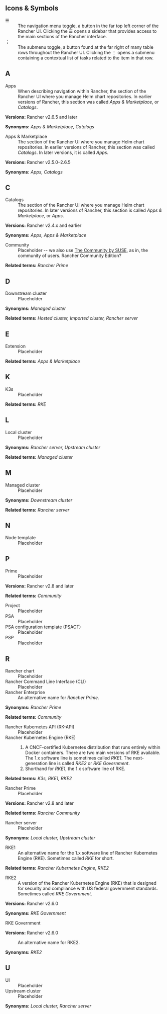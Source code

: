 ## Icons & Symbols

<dl>
    <dt>
        ☰
    </dt>
    <dd>
        The navigation menu toggle, a button in the far top left corner of the Rancher UI. Clicking the ☰ opens a sidebar that provides access to the main sections of the Rancher interface.
    </dd>
    <dt>
        ⋮
    </dt>
    <dd>
        The submenu toggle, a button found at the far right of many table rows throughout the Rancher UI. Clicking the ⋮ opens a submenu containing a contextual list of tasks related to the item in that row.
    </dd>
</dl>

## A

<dl>
    <dt>
        Apps
    </dt>
    <dd>
        When describing navigation within Rancher, the section of the Rancher UI where you manage Helm chart repositories. In earlier versions of Rancher, this section was called <i>Apps & Marketplace</i>, or <i>Catalogs</i>.
    </dd>
    <p>
        <b>Versions:</b> Rancher v2.6.5 and later
    </p>
    <p>
        <b>Synonyms:</b> <i>Apps & Marketplace, Catalogs</i>
    </p>
    <dt>
        Apps & Marketplace
    </dt>
    <dd>
        The section of the Rancher UI where you manage Helm chart repositories. In earlier versions of Rancher, this section was called <i>Catalogs</i>. In later versions, it is called <i>Apps</i>.
    </dd>
    <p>
        <b>Versions:</b> Rancher v2.5.0–2.6.5
    </p>
    <p>
        <b>Synonyms:</b> <i>Apps, Catalogs</i>
    </p>
</dl>

## C

<dl>
    <dt>
        Catalogs
    </dt>
    <dd>
        The section of the Rancher UI where you manage Helm chart repositories. In later versions of Rancher, this section is called <i>Apps & Marketplace</i>, or <i>Apps</i>.
    </dd>
    <p>
        <b>Versions:</b> Rancher v2.4.x and earlier
    </p>
    <p>
        <b>Synonyms:</b> <i>Apps, Apps & Marketplace</i>
    </p>
    <dt>
        Community
    </dt>
    <dd>
        Placeholder -- we also use <a href="https://www.rancher.com/community">The Community by SUSE</a>, as in, the community of users. Rancher Community Edition?
    </dd>
    <p>
        <b>Related terms:</b> <i>Rancher Prime</i>
    </p>
</dl>

## D

<dl>
    <dt>
        Downstream cluster
    </dt>
    <dd>
        Placeholder 
    </dd>
    <p>
        <b>Synonyms:</b> <i>Managed cluster</i>
    </p>
    <p>
        <b>Related terms:</b> <i>Hosted cluster, Imported cluster, Rancher server</i>
    </p>
</dl>

## E

<dl>
    <dt>
        Extension
    </dt>
    <dd>
        Placeholder 
    </dd>
    <p>
        <b>Related terms:</b> <i>Apps & Marketplace</i>
    </p>
</dl>

## K

<dl>
    <dt>
        K3s
    </dt>
    <dd>
        Placeholder 
    </dd>
    <p>
        <b>Related terms:</b> <i>RKE</i>
    </p>
</dl>

## L

<dl>
    <dt>
        Local cluster
    </dt>
    <dd>
        Placeholder 
    </dd>
    <p>
        <b>Synonyms:</b> <i>Rancher server, Upstream cluster</i>
    </p>
    <p>
        <b>Related terms:</b> <i>Managed cluster</i>
    </p>
</dl>

## M

<dl>
    <dt>
        Managed cluster
    </dt>
    <dd>
        Placeholder
    </dd>
    <p>
        <b>Synonyms:</b> <i>Downstream cluster</i>
    </p>
    <p>
        <b>Related terms:</b> <i>Rancher server</i>
    </p>
</dl>

## N

<dl>
    <dt>
        Node template
    </dt>
    <dd>
        Placeholder
    </dd>
</dl>

## P

<dl>
    <dt>
        Prime
    </dt>
    <dd>
        Placeholder
    </dd>
    <p>
        <b>Versions:</b> Rancher v2.8 and later
    </p>
    <p>
        <b>Related terms:</b> <i>Community</i>
    </p>
    <dt>
        Project
    </dt>
    <dd>
        Placeholder 
    </dd>
    <dt>
        PSA
    </dt>
    <dd>
        Placeholder 
    </dd>
    <dt>
        PSA configuration template (PSACT)
    </dt>
    <dd>
        Placeholder 
    </dd>
    <dt>
        PSP
    </dt>
    <dd>
        Placeholder 
    </dd>
</dl>

## R

<dl>
    <dt>
        Rancher chart
    </dt>
    <dd>
        Placeholder 
    </dd>
    <dt>
        Rancher Command Line Interface (CLI)
    </dt>
    <dd>
        Placeholder 
    </dd>
    <dt>
        Rancher Enterprise
    </dt>
    <dd>
        An alternative name for <i>Rancher Prime</i>. 
    </dd>
    <p>
        <b>Synonyms:</b> <i>Rancher Prime</i>
    </p>
    <p>
        <b>Related terms:</b> <i>Community</i>
    </p>
    <dt>
        Rancher Kubernetes API (RK-API)
    </dt>
    <dd>
        Placeholder 
    </dd>
    <dt>
        Rancher Kubernetes Engine (RKE)
    </dt>
    <dd>
        <ol>
            <li> 
                A CNCF-certified Kubernetes distribution that runs entirely within Docker containers. There are two main versions of RKE available. The 1.x software line is sometimes called <i>RKE1</i>. The next-generation line is called <i>RKE2</i> or <i>RKE Government</i>.
            </li>
            <li>
                Shorthand for <i>RKE1</i>, the 1.x software line of RKE.
            </li>
        </ol>
    </dd>
    <p>
        <b>Related terms:</b> <i>K3s, RKE1, RKE2</i>
    </p>
    <dt>
        Rancher Prime
    </dt>
    <dd>
        Placeholder
    </dd>
    <p>
        <b>Versions:</b> Rancher v2.8 and later
    </p>
    <p>
        <b>Related terms:</b> <i>Rancher Community</i>
    </p>
    <dt>
        Rancher server
    </dt>
    <dd>
        Placeholder 
    </dd>
    <p>
        <b>Synonyms:</b> <i>Local cluster, Upstream cluster</i>
    </p>
    <dt>
        RKE1
    </dt>
    <dd>
        An alternative name for the 1.x software line of Rancher Kubernetes Engine (RKE). Sometimes called <i>RKE</i> for short.
    </dd>
    <p>
        <b>Related terms:</b> <i>Rancher Kubernetes Engine, RKE2</i>
    </p>    
    <dt>
        RKE2
    </dt>
    <dd>
        A version of the Rancher Kubernetes Engine (RKE) that is designed for security and compliance with US federal government standards. Sometimes called <i>RKE Government</i>.
    </dd>
    <p>
        <b>Versions:</b> Rancher v2.6.0
    </p>
    <p>
        <b>Synonyms:</b> <i>RKE Government</i>
    </p>
    <dt>
        RKE Government
    </dt>
        <p>
        <b>Versions:</b> Rancher v2.6.0
    </p>
    <dd>
        An alternative name for RKE2.
    </dd>
    <p>
        <b>Synonyms:</b> <i>RKE2</i>
    </p>
</dl>

## U

<dl>
    <dt>
        UI
    </dt>
    <dd>
        Placeholder
    </dd>
    <dt>
        Upstream cluster
    </dt>
    <dd>
        Placeholder 
    </dd>
    <p>
        <b>Synonyms:</b> <i>Local cluster, Rancher server</i>
    </p>
</dl>
